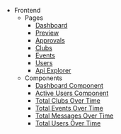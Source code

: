 <!-- docs/_sidebar.md -->
- Frontend
    - Pages
        - [Dashboard](./frontend/pages/dashboard/index.md)
        - [Preview](./frontend/pages/preview/index.md)
        - [Approvals](./frontend/pages/approvals/index.md)
        - [Clubs](./frontend/pages/clubs/index.md)
        - [Events](./frontend/pages/events/index.md)
        - [Users](./frontend/pages/users/index.md)
        - [Api Explorer](./frontend/pages/api_explorer/index.md)
    - Components
        - [Dashboard Component](./frontend/components/dashboardComponent/index.md)
        - [Active Users Component](./frontend/components/activeUsersComponent/index.md)
        - [Total Clubs Over Time](./frontend/components/totalClubsOverTime/index.md)
        - [Total Events Over Time](./frontend/components/totalEventsOverTime/index.md)
        - [Total Messages Over Time](./frontend/components/totalMessagesOverTime/index.md)
        - [Total Users Over Time](./frontend/components/totalUsersOverTime/index.md)